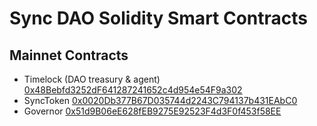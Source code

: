 # Sync DAO Solidity Smart Contracts

## Mainnet Contracts
* Timelock (DAO treasury & agent) [0x48Bebfd3252dF641287241652c4d954e54F9a302](https://etherscan.io/address/0x48Bebfd3252dF641287241652c4d954e54F9a302)
* SyncToken [0x0020Db377B67D035744d2243C794137b431EAbC0](https://etherscan.io/address/0x0020Db377B67D035744d2243C794137b431EAbC0)
* Governor [0x51d9B06eE628fEB9275E92523F4d3F0f453f58EE](https://etherscan.io/address/0x51d9B06eE628fEB9275E92523F4d3F0f453f58EE)